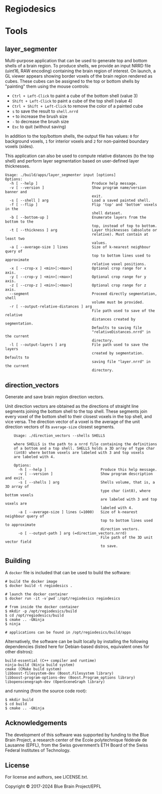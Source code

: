 # Regiodesics

# Tools

## layer\_segmenter

Multi-purpose application that can be used to generate top and bottom shells of a brain region.
To produce shells, we provide an input NRRD file (uint16, RAW encoding) containing the brain region of interest.
On launch, a GL viewer appears showing border voxels of the brain region rendered as cubes. These cubes can be
assigned to the top or bottom shells by "painting" them using the mouse controls:

+ `Ctrl + Left-Click` to paint a cube of the bottom shell (value 3)
+ `Shift + Left-Click` to paint a cube of the top shell (value 4)
+ `Ctrl + Shift + Left-Click` to remove the color of a painted cube
+ `s` to save the result to `shell.nrrd`
+ `+` to increase the brush size
+ `-` to decrease the brush size
+ `Esc` to quit (without saving)

In addition to the top/bottom shells, the output file has values: `0` for background voxels, `1` for interior voxels and `2` for non-painted boundary voxels (sides).

This application can also be used to compute relative distances (to the top shell) and perform layer segmentation
based on user-defined layer thicknesses.

```
Usage: ./build/apps/layer_segmenter input [options]
Options:
  -h [ --help ]                         Produce help message.
  -v [ --version ]                      Show program name/version banner and 
                                        exit.
  -s [ --shell ] arg                    Load a saved painted shell.
  -f [ --flip ]                         Flip 'top' and 'bottom' voxels in the 
                                        shell dataset.
  -b [ --bottom-up ]                    Enumerate layers from the bottom to the
                                        top, instead of top to bottom.
  -t [ --thickness ] arg                Layer thicknesses (absolute or 
                                        relative). Must contain at least two 
                                        values.
  -a [ --average-size ] lines           Size of k-nearest neighbour query of 
                                        top to bottom lines used to approximate
                                        relative voxel positions.
  -x [ --crop-x ] <min>[:<max>]         Optional crop range for x axis.
  -y [ --crop-y ] <min>[:<max>]         Optional crop range for y axis.
  -z [ --crop-z ] <min>[:<max>]         Optional crop range for z axis.
  --segment                             Proceed directly segmentation, shell 
                                        volume must be provided.
  -r [ --output-relative-distances ] arg
                                        File path used to save of the relative 
                                        distances created by segmentation. 
                                        Defaults to saving file 
                                        "relativeDistances.nrrd" in the current
                                        directory.
  -l [ --output-layers ] arg            File path used to save the layers 
                                        created by segmentation. Defaults to 
                                        saving file "layer.nrrd" in the current
                                        directory.
```

## direction\_vectors

Generate and save brain region direction vectors.

Unit direction vectors are obtained as the directions of straight line segments joining the bottom shell to the top shell.
These segments join every voxel of the bottom shell to their closest voxels in the top shell, and vice versa.
The direction vector of a voxel is the average of the unit direction vectors of its `average-size` closest segments.

```
    Usage: ./direction_vectors --shells SHELLS

    where SHELLS is the path to a nrrd file containing the definitions
    of a bottom and a top shell. SHELLS holds a 3D array of type char
    (int8) where bottom voxels are labeled with 3 and top voxels
    are labeled with 4.

    Options:
      -h [ --help ]                         Produce this help message.
      -v [ --version ]                      Show program description and exit.
      -s [ --shells ] arg                   Shells volume, that is, a 3D array of
                                            type char (int8), where bottom voxels
                                            are labeled with 3 and top voxels are
                                            labeled with 4.
      -a [ --average-size ] lines (=1000)   Size of k-nearest neighbour query of
                                            top to bottom lines used to approximate
                                            direction vectors.
      -o [ --output-path ] arg (=direction_vectors.nrrd)
                                            File path of the 3D unit vector field
                                            to save.
```

## Building

A `docker` file is included that can be used to build the software:

    # build the docker image
    $ docker build -t regiodesics .

    # launch the docker container
    $ docker run -it -v`pwd`:/opt/regiodesics regiodesics

    # from inside the docker container
    $ mkdir -p /opt/regiodesics/build
    $ cd /opt/regiodesics/build
    $ cmake .. -GNinja
    $ ninja

    # applications can be found in /opt/regiodesics/build/apps

Alternatively, the software can be built locally by installing the following dependencies (listed here for Debian-based distros, equivalent ones for other distros):

    build-essential (C++ compiler and runtime)
    ninja-build (Ninja build system)
    cmake (CMake build system)
    libboost-filesystem-dev (Boost.Filesystem library)
    libboost-program-options-dev (Boost.Program_options library)
    libopenscenegraph-dev (OpenSceneGraph library)

and running (from the source code root):

    $ mkdir build
    $ cd build
    $ cmake .. -GNinja

## Acknowledgements

The development of this software was supported by funding to the Blue Brain Project, a research center of the École polytechnique fédérale de Lausanne (EPFL), from the Swiss government’s ETH Board of the Swiss Federal Institutes of Technology.

## License

For license and authors, see LICENSE.txt.

Copyright © 2017-2024 Blue Brain Project/EPFL
